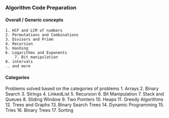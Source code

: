 ### Algorithm Code Preparation

#### Overall / Generic concepts
	1. HCF and LCM of numbers
	2. Permutations and Combinations
	3. Divisors and Prime
	4. Recursion
	5. Hashing
	6. Logarithms and Exponents
        7. Bit manipulation
	8. intervals
	.. and more

#### Categories 
  Problems solved based on the categories of problems
    1.  Arrays 
    2.  Binary Search
    3.  Strings
    4.  LinkedList
    5.  Recursion
    6.  Bit Manipulation
    7.  Stack and Queues
    8.  Sliding Window
    9.  Two Pointers
    10. Heaps
    11. Greedy Algorithms
    12. Trees and Graphs 
    13. Binary Search Trees
    14. Dynamic Programming
    15. Tries
    16. Binary Trees
    17. Sorting
